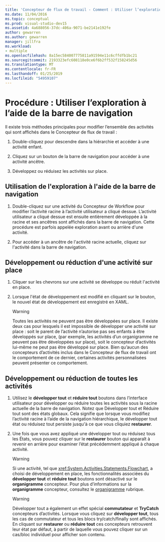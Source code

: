 ```yaml
---
title: 'Concepteur de flux de travail - Comment : Utiliser l’exploration à l’aide de la barre de navigation'
ms.date: 11/04/2016
ms.topic: conceptual
ms.prod: visual-studio-dev15
ms.assetid: 4a688056-37dc-406a-9071-be2141e192fe
author: gewarren
ms.author: gewarren
manager: jillfra
ms.workload:
- multiple
ms.openlocfilehash: 8a15ec584007775811a91594e11c6cffdfb1bc21
ms.sourcegitcommit: 2193323efc608118e0ce6f6b2ff532f158245d56
ms.translationtype: MT
ms.contentlocale: fr-FR
ms.lasthandoff: 01/25/2019
ms.locfileid: "54959107"
---
```

# <a name="how-to-use-breadcrumb-navigation"></a>Procédure : Utiliser l’exploration à l’aide de la barre de navigation

Il existe trois méthodes principales pour modifier l’ensemble des activités qui sont affichés dans le Concepteur de flux de travail :

1.  Double-cliquez pour descendre dans la hiérarchie et accéder à une activité enfant.

2.  Cliquez sur un bouton de la barre de navigation pour accéder à une activité ancêtre.

3.  Développez ou réduisez les activités sur place.

## <a name="using-breadcrumb-navigation"></a>Utilisation de l'exploration à l'aide de la barre de navigation

1.  Double-cliquez sur une activité du Concepteur de Workflow pour modifier l’activité racine à l’activité utilisateur a cliqué dessue. L’activité utilisateur a cliqué dessue est ensuite entièrement développée à la racine et ses ancêtres sont affichés dans la barre de navigation. Cette procédure est parfois appelée exploration avant ou arrière d'une activité.

2.  Pour accéder à un ancêtre de l'activité racine actuelle, cliquez sur l'activité dans la barre de navigation.

## <a name="expanding-or-collapsing-an-activity-in-place"></a>Développement ou réduction d'une activité sur place

1.  Cliquer sur les chevrons sur une activité se développe ou réduit l'activité en place.

2.  Lorsque l'état de développement est modifié en cliquant sur le bouton, le nouvel état de développement est enregistré en XAML.

    > [!WARNING]
    > Toutes les activités ne peuvent pas être développées sur place. Il existe deux cas pour lesquels il est impossible de développer une activité sur place : soit le parent de l’activité n’autorise pas ses enfants à être développés sur place, (par exemple, les activités d’un organigramme ne peuvent pas être développées sur place), soit le concepteur d’activités lui-même ne peut pas être développé sur place. Bien qu’aucun des concepteurs d’activités inclus dans le Concepteur de flux de travail ont le comportement de ce dernier, certaines activités personnalisées peuvent présenter ce comportement.

## <a name="expanding-all-or-collapsing-all-activities"></a>Développement ou réduction de toutes les activités

1.  Utilisez le **développer tout** et **réduire tout** boutons dans l’interface utilisateur pour développer ou réduire toutes les activités sous la racine actuelle de la barre de navigation. Notez que Développer tout et Réduire tout sont des états globaux. Cela signifie que lorsque vous modifiez l’activité racine à l’aide de la navigation hiérarchique, le développer tout état ou réduisez tout persiste jusqu'à ce que vous cliquiez **restaurer**.

2.  Une fois que vous avez appliqué une développer tout ou réduisez tous les États, vous pouvez cliquer sur le **restaurer** bouton qui apparaît à revenir en arrière pour examiner l’état précédemment appliqué à chaque activité.

    > [!WARNING]
    > Si une activité, tel que <xref:System.Activities.Statements.Flowchart>, a choisi de développement en place, les fonctionnalités associées du **développer tout** et **réduire tout** boutons sont désactivé sur le **organigramme**  concepteur. Pour plus d’informations sur la **organigramme** concepteur, consultez le [organigramme](../workflow-designer/flowchart-activity-designer.md) rubrique.

    > [!WARNING]
    > Développer tout a également un effet spécial **commutateur** et **TryCatch** concepteurs d’activités. Lorsque vous cliquez sur **développer tout**, tous les cas de commutateur et tous les blocs try/catch/finally sont affichés. En cliquant sur **restaurer** ou **réduire tout** ces concepteurs retrouvent leur état par défaut, à partir de laquelle vous pouvez cliquer sur un cas/bloc individuel pour afficher son contenu.